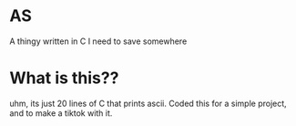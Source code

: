 # AS
A thingy written in C I need to save somewhere

# What is this??
uhm, its just 20 lines of C that prints ascii. Coded this for a simple project, and to make a tiktok with it.
